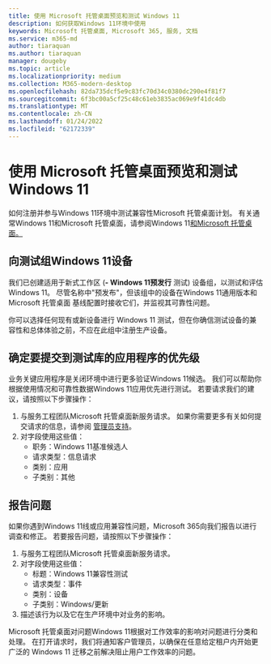 ```yaml
---
title: 使用 Microsoft 托管桌面预览和测试 Windows 11
description: 如何获取Windows 11环境中使用
keywords: Microsoft 托管桌面, Microsoft 365, 服务, 文档
ms.service: m365-md
author: tiaraquan
ms.author: tiaraquan
manager: dougeby
ms.topic: article
ms.localizationpriority: medium
ms.collection: M365-modern-desktop
ms.openlocfilehash: 82da735dcf5e9c83fc70d34c0380dc290e4f81f7
ms.sourcegitcommit: 6f3bc00a5cf25c48c61eb3835ac069e9f41dc4db
ms.translationtype: MT
ms.contentlocale: zh-CN
ms.lasthandoff: 01/24/2022
ms.locfileid: "62172339"
---
```

# <a name="preview-and-test-windows-11-with-microsoft-managed-desktop"></a>使用 Microsoft 托管桌面预览和测试 Windows 11

如何注册并参与Windows 11环境中测试兼容性Microsoft 托管桌面计划。 有关通常Windows 11和Microsoft 托管桌面，请参阅Windows 11[和Microsoft 托管桌面。](../intro/win11-overview.md) 

## <a name="add-devices-to-the-windows-11-test-group"></a>向测试组Windows 11设备

我们已创建适用于新式工作区 (**- Windows 11预发行** 测试) 设备组，以测试和评估Windows 11。 尽管名称中"预发布"，但该组中的设备在Windows 11通用版本和 Microsoft 托管桌面 基线配置时接收它们，并监视其可靠性问题。 

你可以选择任何现有或新设备进行 Windows 11 测试，但在你确信测试设备的兼容性和总体体验之前，不应在此组中注册生产设备。 

## <a name="prioritize-applications-to-submit-to-test-base"></a>确定要提交到测试库的应用程序的优先级

业务关键应用程序是关闭环境中进行更多验证Windows 11候选。 我们可以帮助你根据使用情况和可靠性数据Windows 11应用优先进行测试。 若要请求我们的建议，请按照以下步骤操作：

1. 与服务工程团队Microsoft 托管桌面新服务请求。 如果你需要更多有关如何提交请求的信息，请参阅 [管理员支持](admin-support.md)。
2. 对字段使用这些值：
    - 职务：Windows 11基准候选人
    - 请求类型：信息请求
    - 类别：应用
    - 子类别：其他

## <a name="report-issues"></a>报告问题

如果你遇到Windows 11线或应用兼容性问题，Microsoft 365向我们报告以进行调查和修正。 若要报告问题，请按照以下步骤操作：

1. 与服务工程团队Microsoft 托管桌面新服务请求。
2. 对字段使用这些值：
    - 标题：Windows 11兼容性测试
    - 请求类型：事件
    - 类别：设备
    - 子类别：Windows/更新
3. 描述该行为以及它在生产环境中对业务的影响。

Microsoft 托管桌面对问题Windows 11根据对工作效率的影响对问题进行分类和处理。 在打开请求时，我们将通知客户管理员，以确保在任意给定租户内开始更广泛的 Windows 11 迁移之前解决阻止用户工作效率的问题。
